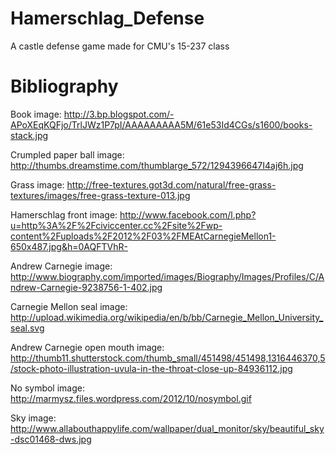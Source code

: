 Hamerschlag_Defense
===================

A castle defense game made for CMU's 15-237 class


Bibliography
============

Book image:
http://3.bp.blogspot.com/-APoXEqKQFjo/TrlJWz1P7pI/AAAAAAAAA5M/61e53Id4CGs/s1600/books-stack.jpg

Crumpled paper ball image:
http://thumbs.dreamstime.com/thumblarge_572/1294396647I4aj6h.jpg

Grass image:
http://free-textures.got3d.com/natural/free-grass-textures/images/free-grass-texture-013.jpg

Hamerschlag front image:
http://www.facebook.com/l.php?u=http%3A%2F%2Fciviccenter.cc%2Fsite%2Fwp-content%2Fuploads%2F2012%2F03%2FMEAtCarnegieMellon1-650x487.jpg&h=0AQFTVhR-

Andrew Carnegie image:
http://www.biography.com/imported/images/Biography/Images/Profiles/C/Andrew-Carnegie-9238756-1-402.jpg

Carnegie Mellon seal image:
http://upload.wikimedia.org/wikipedia/en/b/bb/Carnegie_Mellon_University_seal.svg

Andrew Carnegie open mouth image:
http://thumb11.shutterstock.com/thumb_small/451498/451498,1316446370,5/stock-photo-illustration-uvula-in-the-throat-close-up-84936112.jpg

No symbol image:
http://marmysz.files.wordpress.com/2012/10/nosymbol.gif

Sky image:
http://www.allabouthappylife.com/wallpaper/dual_monitor/sky/beautiful_sky-dsc01468-dws.jpg

